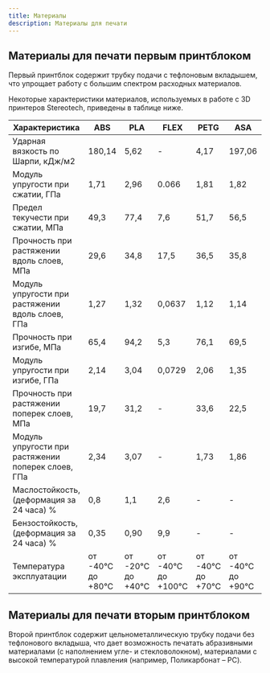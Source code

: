 ```yaml
---
title: Материалы
description: Материалы для печати
---
```


## Материалы для печати первым принтблоком

Первый принтблок содержит трубку подачи с тефлоновым вкладышем, что упрощает работу с большим спектром расходных материалов.

Некоторые характеристики материалов, используемых в работе с 3D принтеров Stereotech, приведены в таблице ниже.

| Характеристика                                     | ABS               | PLA               | FLEX               | PETG              | ASA               | PA                |
| -------------------------------------------------- | ----------------- | ----------------- | ------------------ | ----------------- | ----------------- | ----------------- |
| Ударная вязкость по Шарпи, кДж/м2                  | 180,14            | 5,62              | -                  | 4,17              | 197,06            | 85                |
| Модуль упругости при сжатии, ГПа                   | 1,71              | 2,96              | 0.066              | 1,81              | 1,82              | н/д               |
| Предел текучести при сжатии, МПа                   | 49,3              | 77,4              | 7,6                | 51,7              | 56,5              | 60                |
| Прочность при растяжении вдоль слоев, МПа          | 29,6              | 34,8              | 17,5               | 36,5              | 35,8              | 50                |
| Модуль упругости при растяжении вдоль слоев, ГПа   | 1,27              | 1,32              | 0,0637             | 1,12              | 1,14              | н/д               |
| Прочность при изгибе, МПа                          | 65,4              | 94,2              | 5,3                | 76,1              | 69,5              | 60                |
| Модуль упругости при изгибе, ГПа                   | 2,14              | 3,04              | 0,0729             | 2,06              | 1,35              | 60                |
| Прочность при растяжении поперек слоев, МПа        | 19,7              | 31,2              | -                  | 33,6              | 22,5              | 45                |
| Модуль упругости при растяжении поперек слоев, ГПа | 2,34              | 3,07              | -                  | 1,73              | 1,86              | н/д               |
| Маслостойкость, (деформация за 24 часа) %          | 0,8               | 1,1               | 2,6                | -                 | -                 | н/д               |
| Бензостойкость, (деформация за 24 часа) %          | 0,35              | 0,90              | 9,9                | -                 | -                 | н/д               |
| Температура эксплуатации                           | от -40°С до +80°С | от -20°С до +40°С | от -40°С до +100°С | от -40°С до +70°С | от -40°С до +90°С | от -60°С до +80°С |

## Материалы для печати вторым принтблоком

Второй принтблок содержит цельнометаллическую трубку подачи без тефлонового вкладыша, что дает возможность печатать абразивными материалами (с наполнением угле- и стекловолокном), материалами с высокой температурой плавления (например, Поликарбонат – PC).


